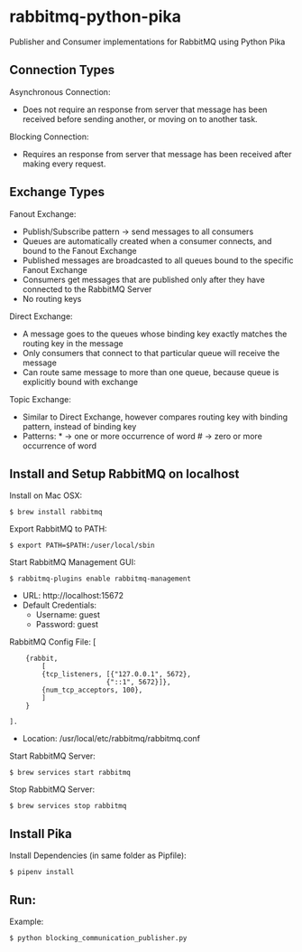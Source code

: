 # rabbitmq-python-pika
Publisher and Consumer implementations for RabbitMQ using Python Pika

## Connection Types
Asynchronous Connection:
  - Does not require an response from server that message has been received before sending another, or moving on to another task.

Blocking Connection:
  - Requires an response from server that message has been received after making every request.

## Exchange Types
Fanout Exchange:
  - Publish/Subscribe pattern -> send messages to all consumers
  - Queues are automatically created when a consumer connects, and bound to the Fanout Exchange
  - Published messages are broadcasted to all queues bound to the specific Fanout Exchange
  - Consumers get messages that are published only after they have connected to the RabbitMQ Server
  - No routing keys

Direct Exchange:
  - A message goes to the queues whose binding key exactly matches the routing key in the message
  - Only consumers that connect to that particular queue will receive the message
  - Can route same message to more than one queue, because queue is explicitly bound with exchange

Topic Exchange:
  - Similar to Direct Exchange, however compares routing key with binding pattern, instead of binding key
  - Patterns:
    \* -> one or more occurrence of word
    \# -> zero or more occurrence of word

## Install and Setup RabbitMQ on localhost
Install on Mac OSX:
    
    $ brew install rabbitmq
    
Export RabbitMQ to PATH:

    $ export PATH=$PATH:/user/local/sbin
    
Start RabbitMQ Management GUI:

    $ rabbitmq-plugins enable rabbitmq-management
    
  - URL: http://localhost:15672
  - Default Credentials: 
    - Username: guest
    - Password: guest
  
RabbitMQ Config File: 
    [

        {rabbit,
            [
            {tcp_listeners, [{"127.0.0.1", 5672},
                            {"::1", 5672}]},
            {num_tcp_acceptors, 100},
            ]
        }
        
    ].

  - Location: /usr/local/etc/rabbitmq/rabbitmq.conf


Start RabbitMQ Server:

    $ brew services start rabbitmq
    
Stop RabbitMQ Server:

    $ brew services stop rabbitmq

## Install Pika
Install Dependencies (in same folder as Pipfile):

    $ pipenv install 
    
## Run:
Example:

    $ python blocking_communication_publisher.py
